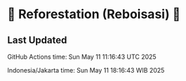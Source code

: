 
# 🌳 Reforestation (Reboisasi) 🌲

## Last Updated

GitHub Actions time: Sun May 11 11:16:43 UTC 2025

Indonesia/Jakarta time: Sun May 11 18:16:43 WIB 2025
